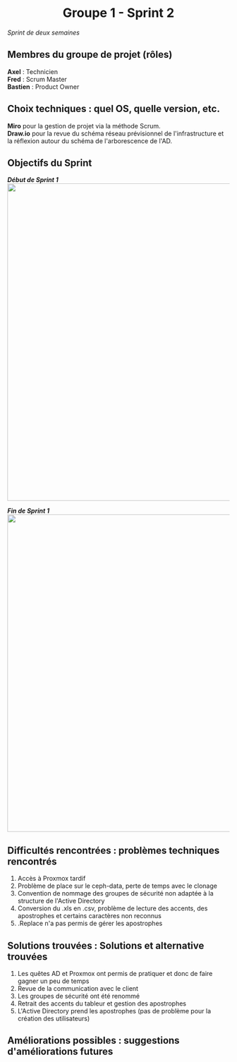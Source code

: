 <div align="center"><H1> Groupe 1 - Sprint 2 </H1></div>

_Sprint de deux semaines_

## Membres du groupe de projet (rôles)

**Axel** : Technicien  
**Fred** : Scrum Master  
**Bastien** : Product Owner  

## Choix techniques : quel OS, quelle version, etc.

**Miro** pour la gestion de projet via la méthode Scrum.  
**Draw.io** pour la revue du schéma réseau prévisionnel de l'infrastructure et la réflexion autour du schéma de l'arborescence de l'AD.

## Objectifs du Sprint

_**Début de Sprint 1**_  
<img src="" width="720" height="720">  

_**Fin de Sprint 1**_  
<img src="" width="720" height="720">  

## Difficultés rencontrées : problèmes techniques rencontrés

1. Accès à Proxmox tardif
2. Problème de place sur le ceph-data, perte de temps avec le clonage
3. Convention de nommage des groupes de sécurité non adaptée à la structure de l'Active Directory
4. Conversion du .xls en .csv, problème de lecture des accents, des apostrophes et certains caractères non reconnus
5. .Replace n'a pas permis de gérer les apostrophes

## Solutions trouvées : Solutions et alternative trouvées

1. Les quêtes AD et Proxmox ont permis de pratiquer et donc de faire gagner un peu de temps 
2. Revue de la communication avec le client
3. Les groupes de sécurité ont été renommé
4. Retrait des accents du tableur et gestion des apostrophes
5. L'Active Directory prend les apostrophes (pas de problème pour la création des utilisateurs)

## Améliorations possibles : suggestions d'améliorations futures


